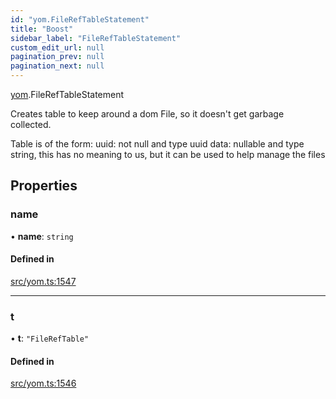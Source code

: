 ```yaml
---
id: "yom.FileRefTableStatement"
title: "Boost"
sidebar_label: "FileRefTableStatement"
custom_edit_url: null
pagination_prev: null
pagination_next: null
---
```


[yom](../namespaces/yom.md).FileRefTableStatement

Creates table to keep around a dom File, so it doesn't get garbage collected.

Table is of the form:
 uuid: not null and type uuid
 data: nullable and type string, this has no meaning to us, but it can be used to help manage the files

## Properties

### name

• **name**: `string`

#### Defined in

[src/yom.ts:1547](https://github.com/yolmio/boost/blob/5cada48/src/yom.ts#L1547)

___

### t

• **t**: ``"FileRefTable"``

#### Defined in

[src/yom.ts:1546](https://github.com/yolmio/boost/blob/5cada48/src/yom.ts#L1546)
